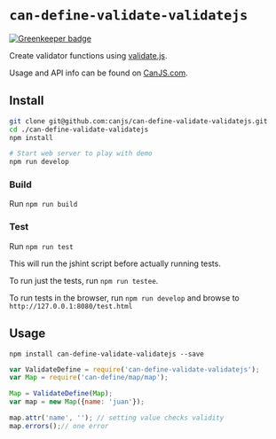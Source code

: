 # `can-define-validate-validatejs`

[![Greenkeeper badge](https://badges.greenkeeper.io/canjs/can-define-validate-validatejs.svg)](https://greenkeeper.io/)

Create validator functions using [validate.js](https://validatejs.org/).

Usage and API info can be found on [CanJS.com](http://canjs.com/doc/can-validate-validatejs.html).

## Install

```sh
git clone git@github.com:canjs/can-define-validate-validatejs.git
cd ./can-define-validate-validatejs
npm install

# Start web server to play with demo
npm run develop
```

### Build

Run `npm run build`

### Test

Run `npm run test`

This will run the jshint script before actually running tests.

To run just the tests, run `npm run testee`.

To run tests in the browser, run `npm run develop` and browse to `http://127.0.0.1:8080/test.html`


## Usage

`npm install can-define-validate-validatejs --save`

```javascript
var ValidateDefine = require('can-define-validate-validatejs');
var Map = require('can-define/map/map');

Map = ValidateDefine(Map);
var map = new Map({name: 'juan'});

map.attr('name', ''); // setting value checks validity
map.errors();// one error
```
